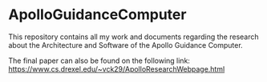 # ApolloGuidanceComputer
This repository contains all my work and documents regarding the research about the Architecture and Software of the Apollo Guidance Computer. 

The final paper can also be found on the following link: https://www.cs.drexel.edu/~vck29/ApolloResearchWebpage.html
